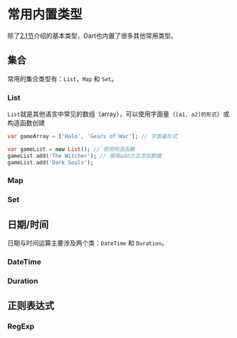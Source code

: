 # 常用内置类型

除了[2.1节](/language/basics.md)介绍的基本类型，Dart也内置了很多其他常用类型。

## 集合

常用的集合类型有：`List`，`Map` 和 `Set`。

### List

`List`就是其他语言中常见的数组（array），可以使用字面量（`[a1, a2]的形式`）或构造函数创建

```dart
var gameArray = ['Halo', 'Gears of War']; // 字面量形式

var gameList = new List(); // 使用构造函数
gameList.add('The Witcher'); // 使用add方法添加数据
gameList.add('Dark Souls');
```

### Map

### Set

## 日期/时间

日期与时间运算主要涉及两个类：`DateTime` 和 `Duration`。

### DateTime

### Duration

## 正则表达式

### RegExp



